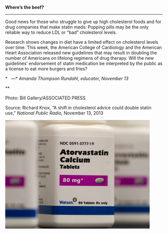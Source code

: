 **Where’s the beef?**

****

Good news for those who struggle to give up high cholesterol foods and for drug companies that make statin meds: Popping pills may be the only reliable way to reduce LDL or “bad” cholesterol levels. 

Research shows changes in diet have a limited effect on cholesterol levels over time. This week, the American College of Cardiology and the American Heart Association released new guidelines that may result in doubling the number of Americans on lifelong regimens of drug therapy. Will the new guidelines’ endorsement of statin medication be interpreted by the public as a license to eat more burgers and fries?          

*   —* *Amanda Thompson Rundahl, educator, November 13*

**

Photo: Bill Gallery/ASSOCIATED PRESS

Source: Richard Knox, “A shift in cholesterol advice could double statin use,” *National Public Radio,* November 13, 2013 

![](../images/13-11-13_57.12_StatinsEDIT-1.png)
